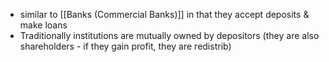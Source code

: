 - similar to [[Banks (Commercial Banks)]] in that they accept deposits & make loans
- Traditionally institutions are mutually owned by depositors (they are also shareholders - if they gain profit, they are redistrib)